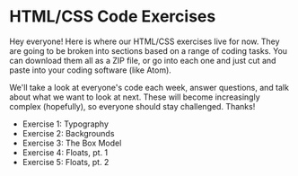 # HTML/CSS Code Exercises


Hey everyone! Here is where our HTML/CSS exercises live for now. They are going to be broken into sections based on a range of coding tasks. You can download them all as a ZIP file, or go into each one and just cut and paste into your coding software (like Atom).

We'll take a look at everyone's code each week, answer questions, and talk about what we want to look at next. These will become increasingly complex (hopefully), so everyone should stay challenged. Thanks!

- Exercise 1: Typography
- Exercise 2: Backgrounds
- Exercise 3: The Box Model
- Exercise 4: Floats, pt. 1
- Exercise 5: Floats, pt. 2
